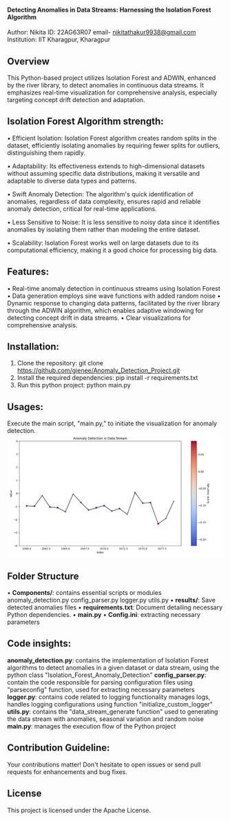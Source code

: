 #### **Detecting Anomalies in Data Streams: Harnessing the Isolation Forest Algorithm**

Author: Nikita                                   ID: 22AG63R07 
email- nikitathakur9938@gmail.com                Institution: IIT Kharagpur, Kharagpur

## Overview
This Python-based project utilizes Isolation Forest and ADWIN, enhanced by the river library, to detect anomalies in continuous data streams. It emphasizes real-time visualization for comprehensive analysis, especially targeting concept drift detection and adaptation.


## Isolation Forest Algorithm strength:
• Efficient Isolation: Isolation Forest algorithm creates random splits in the dataset, efficiently isolating anomalies by requiring fewer splits for outliers, distinguishing them rapidly.<br>

• Adaptability: Its effectiveness extends to high-dimensional datasets without assuming specific data distributions, making it versatile and adaptable to diverse data types and patterns.<br>

• Swift Anomaly Detection: The algorithm's quick identification of anomalies, regardless of data complexity, ensures rapid and reliable anomaly detection, critical for real-time applications.<br>

• Less Sensitive to Noise: It is less sensitive to noisy data since it identifies anomalies by isolating them rather than modeling the entire dataset. <br>

• Scalability: Isolation Forest works well on large datasets due to its computational efficiency, making it a good choice for processing big data. <br>

## Features:
• Real-time anomaly detection in continuous streams using Isolation Forest
• Data generation employs sine wave functions with added random noise
• Dynamic response to changing data patterns, facilitated by the river library through the ADWIN algorithm, which enables adaptive windowing for detecting concept drift in data streams.
• Clear visualizations for comprehensive analysis.

## Installation:
1. Clone the repository:
git clone https://github.com/gienee/Anomaly_Detection_Project.git
2. Install the required dependencies:
pip install -r requirements.txt
3. Run this python project:
python main.py

## Usages:
Execute the main script, "main.py," to initiate the visualization for anomaly detection.
![Anomaly Detection Visualization](Figure_1.png)

## Folder Structure
• **Components/**: contains essential scripts or modules
            anomaly_detection.py
            config_parser.py
            logger.py
            utils.py
• **results/**: Save detected anomalies files
• **requirements.txt**: Document detailing necessary Python dependencies.
• **main.py**
• **Config.ini**: extracting necessary parameters

## Code insights:
**anomaly_detection.py**: contains the implementation of Isolation Forest algorithms to detect anomalies in a given dataset or data stream, using the python class "Isolation_Forest_Anomaly_Detection"
**config_parser.py**: contain the code responsible for parsing configuration files using "parseconfig" function, used for extracting necessary parameters
**logger.py**: contains code related to logging functionality manages logs, handles logging configurations using function "initialize_custom_logger"
**utils.py**: contains the "data_stream_generate function" used to generating the data stream with anomalies, seasonal variation and random noise
**main.py**: manages the execution flow of the Python project

## Contribution Guideline:
Your contributions matter! Don't hesitate to open issues or send pull requests for enhancements and bug fixes.

## License
This project is licensed under the Apache License.

